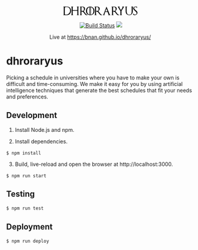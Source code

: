 <p align="center">
  <img src="./src/logo.svg" width="200" style="text-align: center">
</p>

<p align="center">
  <a href="https://travis-ci.org/bnan/dhroraryus"><img src="https://img.shields.io/travis/bnan/dhroraryus.svg" alt="Build Status"></a>
  <img src="https://img.shields.io/github/license/bnan/dhroraryus.svg">
</p>

<p align="center">
  Live at <a href="https://bnan.github.io/dhroraryus/">https://bnan.github.io/dhroraryus/</a>
</p>

# dhroraryus

Picking a schedule in universities where you have to make your own is difficult and time-consuming. We make it easy for you by using artificial intelligence techniques that generate the best schedules that fit your needs and preferences.

## Development

1. Install Node.js and npm.

2. Install dependencies.

```shell
$ npm install
```

3. Build, live-reload and open the browser at http://localhost:3000.

```shell
$ npm run start
```

## Testing

```shell
$ npm run test
```

## Deployment

```bash
$ npm run deploy
```
